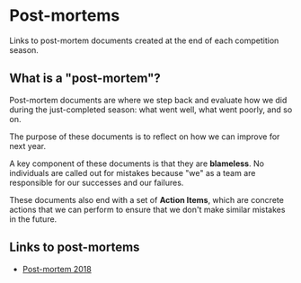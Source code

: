 # Post-mortems

Links to post-mortem documents created at the end of each competition season.

## What is a "post-mortem"?

Post-mortem documents are where we step back and evaluate how we did during the
just-completed season: what went well, what went poorly, and so on.

The purpose of these documents is to reflect on how we can improve for next year.

A key component of these documents is that they are **blameless**. No individuals are
called out for mistakes because "we" as a team are responsible for our successes and
our failures.

These documents also end with a set of **Action Items**, which are concrete actions that
we can perform to ensure that we don't make similar mistakes in the future.

## Links to post-mortems

* [Post-mortem 2018](https://docs.google.com/document/d/1b7WSVMEYRm1wuYOXSCQAvjVRRXBXW2-TBEzqS3-FNjE/edit?usp=sharing)
